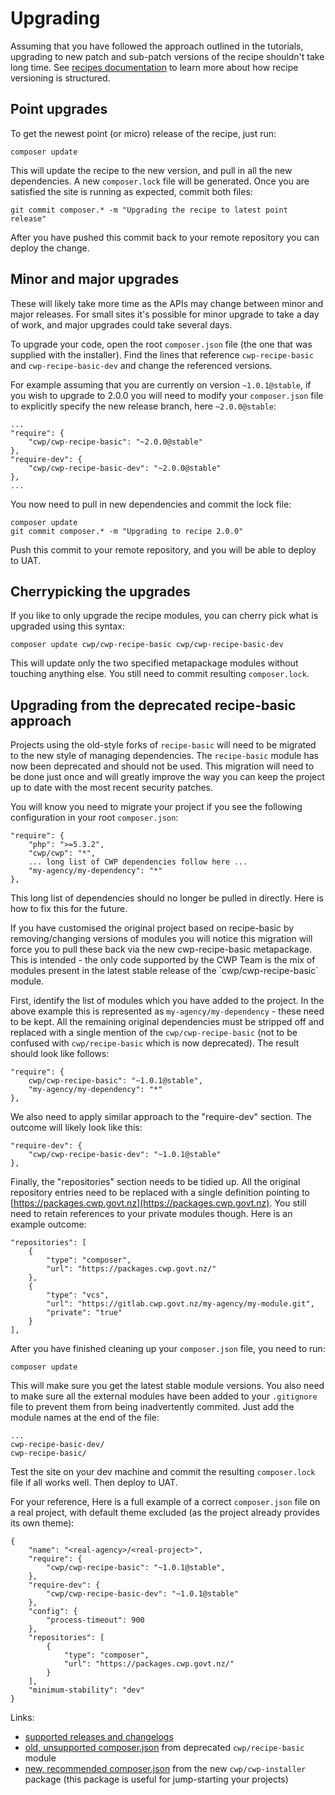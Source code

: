 <!--
title: Upgrading
pagenumber: 8
-->

# Upgrading

Assuming that you have followed the approach outlined in the tutorials, upgrading to new patch and sub-patch versions
of the recipe shouldn't take long time. See [recipes documentation](/recipes/) to learn more about how recipe
versioning is structured.

## Point upgrades

To get the newest point (or micro) release of the recipe, just run:

	composer update

This will update the recipe to the new version, and pull in all the new dependencies. A new `composer.lock` file will
be generated. Once you are satisfied the site is running as expected, commit both files:

	git commit composer.* -m "Upgrading the recipe to latest point release"

After you have pushed this commit back to your remote repository you can deploy the change.

## Minor and major upgrades

These will likely take more time as the APIs may change between minor and major releases. For small sites it's possible
for minor upgrade to take a day of work, and major upgrades could take several days.

To upgrade your code, open the root `composer.json` file (the one that was supplied with the installer). Find the
lines that reference `cwp-recipe-basic` and `cwp-recipe-basic-dev` and change the referenced versions.

For example assuming that you are currently on version `~1.0.1@stable`, if you wish to upgrade to 2.0.0 you will need to
modify your `composer.json` file to explicitly specify the new release branch, here `~2.0.0@stable`:

	...
	"require": {
		"cwp/cwp-recipe-basic": "~2.0.0@stable"
	},
	"require-dev": {
		"cwp/cwp-recipe-basic-dev": "~2.0.0@stable"
	},
	...

You now need to pull in new dependencies and commit the lock file:

	composer update
	git commit composer.* -m "Upgrading to recipe 2.0.0"

Push this commit to your remote repository, and you will be able to deploy to UAT.

## Cherrypicking the upgrades

If you like to only upgrade the recipe modules, you can cherry pick what is upgraded using this syntax:

	composer update cwp/cwp-recipe-basic cwp/cwp-recipe-basic-dev

This will update only the two specified metapackage modules without touching anything else. You still need to commit
resulting `composer.lock`.

## Upgrading from the deprecated recipe-basic approach

Projects using the old-style forks of `recipe-basic` will need to be migrated to the new style of managing dependencies.
The `recipe-basic` module has now been deprecated and should not be used. This migration will need to be done just once
and will greatly improve the way you can keep the project up to date with the most recent security patches.

You will know you need to migrate your project if you see the following configuration in your root `composer.json`:

	"require": {
		"php": ">=5.3.2",
		"cwp/cwp": "*",
		... long list of CWP dependencies follow here ...
		"my-agency/my-dependency": "*"
	},

This long list of dependencies should no longer be pulled in directly. Here is how to fix this for the future.

<div class="notice" markdown='1'>
If you have customised the original project based on recipe-basic by removing/changing versions of modules you will
notice this migration will force you to pull these back via the new cwp-recipe-basic metapackage. This is intended -
the only code supported by the CWP Team is the mix of modules present in the latest stable release of the
`cwp/cwp-recipe-basic` module.
</div>

First, identify the list of modules which you have added to the project. In the above example this is represented as
`my-agency/my-dependency` - these need to be kept. All the remaining original dependencies must be stripped off
and replaced with a single mention of the `cwp/cwp-recipe-basic` (not to be confused with `cwp/recipe-basic` which
is now deprecated). The result should look like follows:

	"require": {
		cwp/cwp-recipe-basic": "~1.0.1@stable",
		"my-agency/my-dependency": "*"
	},

We also need to apply similar approach to the "require-dev" section. The outcome will likely look like this:

	"require-dev": {
		"cwp/cwp-recipe-basic-dev": "~1.0.1@stable"
	},

Finally, the "repositories" section needs to be tidied up. All the original repository entries need to be replaced
with a single definition pointing to [https://packages.cwp.govt.nz](https://packages.cwp.govt.nz). You still need to
retain references to your private modules though. Here is an example outcome:

	"repositories": [
		{
			"type": "composer",
			"url": "https://packages.cwp.govt.nz/"
		},
		{
			"type": "vcs",
			"url": "https://gitlab.cwp.govt.nz/my-agency/my-module.git",
			"private": "true"
		}
	],

After you have finished cleaning up your `composer.json` file, you need to run:

	composer update

This will make sure you get the latest stable module versions. You also need to make sure all the external modules
have been added to your `.gitignore` file to prevent them from being inadvertently commited. Just add the module names
at the end of the file:

	...
	cwp-recipe-basic-dev/
	cwp-recipe-basic/

Test the site on your dev machine and commit the resulting `composer.lock` file if all works well. Then deploy to UAT.

For your reference, Here is a full example of a correct `composer.json` file on a real project, with default theme
excluded (as the project already provides its own theme):

	{
		"name": "<real-agency>/<real-project>",
		"require": {
			"cwp/cwp-recipe-basic": "~1.0.1@stable",
		},
		"require-dev": {
			"cwp/cwp-recipe-basic-dev": "~1.0.1@stable"
		},
		"config": {
			"process-timeout": 900
		},
		"repositories": [
			{
				"type": "composer",
				"url": "https://packages.cwp.govt.nz/"
			}
		],
		"minimum-stability": "dev"
	}

Links:

* [supported releases and changelogs](/releases/)
* [old, unsupported composer.json](https://gitlab.cwp.govt.nz/cwp/recipe-basic/blob/1.0.0/composer.json) from
deprecated `cwp/recipe-basic` module
* [new, recommended composer.json](https://gitlab.cwp.govt.nz/cwp/cwp-installer/blob/1.0.1/composer.json) from the new
`cwp/cwp-installer` package (this package is useful for jump-starting your projects)
